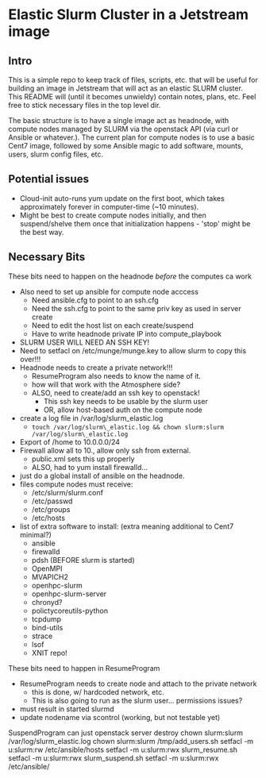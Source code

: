# Elastic Slurm Cluster in a Jetstream image

## Intro

This is a simple repo to keep track of files, scripts, etc. that will
be useful for building an image in Jetstream that will act as an 
elastic SLURM cluster. This README will (until it becomes unwieldy)
contain notes, plans, etc. Feel free to stick necessary files in the
top level dir. 

The basic structure is to have a single image act as headnode, with
compute nodes managed by SLURM via the openstack API (via curl or
Ansible or whatever.). The current plan for compute nodes is to
use a basic Cent7 image, followed by some Ansible magic to add software,
mounts, users, slurm config files, etc.

## Potential issues
* Cloud-init auto-runs yum update on the first boot, which takes approximately forever in computer-time (~10 minutes). 
* Might be best to create compute nodes initially, and then suspend/shelve them once that initialization happens - 'stop' might be the best way.

## Necessary Bits

These bits need to happen on the headnode *before* the computes 
 ca work

* Also need to set up ansible for compute node acccess
  * Need ansible.cfg to point to an ssh.cfg
  * Need the ssh.cfg to point to the same priv key as used in server create
  * Need to edit the host list on each create/suspend
  * Have to write headnode private IP into compute\_playbook
* SLURM USER WILL NEED AN SSH KEY!
* Need to setfacl on /etc/munge/munge.key to allow slurm to copy this over!!!
* Headnode needs to create a private network!!!
  * ResumeProgram also needs to know the name of it.
  * how will that work with the Atmosphere side?
  * ALSO, need to create/add an ssh key to openstack!
    * This ssh key needs to be usable by the slurm user
    * OR, allow host-based auth on the compute node
* create a log file in /var/log/slurm\_elastic.log
  * ```touch /var/log/slurm\_elastic.log && chown slurm:slurm /var/log/slurm\_elastic.log```
* Export of /home to 10.0.0.0/24 
* Firewall allow all to 10., allow only ssh from external.
  * public.xml sets this up properly
  * ALSO, had to yum install firewalld...
* just do a global install of ansible on the headnode.
* files compute nodes must receive:
  * /etc/slurm/slurm.conf
  * /etc/passwd
  * /etc/groups
  * /etc/hosts
* list of extra software to install: (extra meaning additional to Cent7 minimal?)
  * ansible
  * firewalld
  * pdsh (BEFORE slurm is started)
  * OpenMPI
  * MVAPICH2
  * openhpc-slurm
  * openhpc-slurm-server
  * chronyd?
  * polictycoreutils-python
  * tcpdump
  * bind-utils
  * strace
  * lsof
  * XNIT repo!

These bits need to happen in ResumeProgram

* ResumeProgram needs to create node and attach to the private network
  * this is done, w/ hardcoded network, etc.
  * This is also going to run as the slurm user... permissions issues?
* must result in started slurmd
* update nodename via scontrol (working, but not testable yet)

SuspendProgram can just openstack server destroy
chown slurm:slurm /var/log/slurm_elastic.log
chown slurm:slurm /tmp/add_users.sh
setfacl -m u:slurm:rw /etc/ansible/hosts
setfacl -m u:slurm:rwx slurm_resume.sh
setfacl -m u:slurm:rwx slurm_suspend.sh
setfacl -m u:slurm:rwx /etc/ansible/
